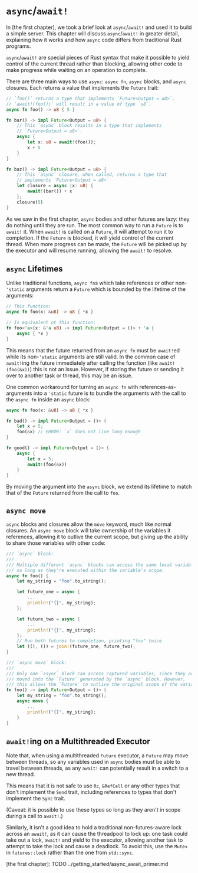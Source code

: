 # `async`/`await!`

In [the first chapter], we took a brief look at `async`/`await!` and used
it to build a simple server. This chapter will discuss `async`/`await!` in
greater detail, explaining how it works and how `async` code differs from
traditional Rust programs.

`async`/`await!` are special pieces of Rust syntax that make it possible to
yield control of the current thread rather than blocking, allowing other
code to make progress while waiting on an operation to complete.

There are three main ways to use `async`: `async fn`, `async` blocks, and
`async` closures. Each returns a value that implements the `Future` trait:

```rust
// `foo()` returns a type that implements `Future<Output = u8>`.
// `await!(foo())` will result in a value of type `u8`.
async fn foo() -> u8 { 5 }

fn bar() -> impl Future<Output = u8> {
    // This `async` block results in a type that implements
    // `Future<Output = u8>`.
    async {
        let x: u8 = await!(foo());
        x + 5
    }
}

fn baz() -> impl Future<Output = u8> {
    // This `async` closure, when called, returns a type that
    // implements `Future<Output = u8>`
    let closure = async |x: u8| {
        await!(bar()) + x
    };
    closure(5)
}
```

As we saw in the first chapter, `async` bodies and other futures are lazy:
they do nothing until they are run. The most common way to run a `Future`
is to `await!` it. When `await!` is called on a `Future`, it will attempt
to run it to completion. If the `Future` is blocked, it will yield control
of the current thread. When more progress can be made, the `Future` will be picked
up by the executor and will resume running, allowing the `await!` to resolve.

## `async` Lifetimes

Unlike traditional functions, `async fn`s which take references or other
non-`'static` arguments return a `Future` which is bounded by the lifetime of
the arguments:

```rust
// This function:
async fn foo(x: &u8) -> u8 { *x }

// Is equivalent ot this function:
fn foo<'a>(x: &'a u8) -> impl Future<Output = ()> + 'a {
    async { *x }
}
```

This means that the future returned from an `async fn` must be `await!`ed
while its non-`'static` arguments are still valid. In the common
case of `await!`ing the future immediately after calling the function
(like `await!(foo(&x))`) this is not an issue. However, if storing the future
or sending it over to another task or thread, this may be an issue.

One common workaround for turning an `async fn` with references-as-arguments
into a `'static` future is to bundle the arguments with the call to the
`async fn` inside an `async` block:

```rust
async fn foo(x: &u8) -> u8 { *x }

fn bad() -> impl Future<Output = ()> {
    let x = 5;
    foo(&x) // ERROR: `x` does not live long enough
}

fn good() -> impl Future<Output = ()> {
    async {
        let x = 5;
        await!(foo(&x))
    }
}
```

By moving the argument into the `async` block, we extend its lifetime to match
that of the `Future` returned from the call to `foo`.

## `async move`

`async` blocks and closures allow the `move` keyword, much like normal
closures. An `async move` block will take ownership of the variables it
references, allowing it to outlive the current scope, but giving up the ability
to share those variables with other code:

```rust
/// `async` block:
///
/// Multiple different `async` blocks can access the same local variable
/// so long as they're executed within the variable's scope.
async fn foo() {
    let my_string = "foo".to_string();

    let future_one = async {
        ...
        println!("{}", my_string);
    };

    let future_two = async {
        ...
        println!("{}", my_string);
    };
    // Run both futures to completion, printing "foo" twice
    let ((), ()) = join!(future_one, future_two);
}

/// `async move` block:
///
/// Only one `async` block can access captured variables, since they are
/// moved into the `Future` generated by the `async` block. However,
/// this allows the `Future` to outlive the original scope of the variable:
fn foo() -> impl Future<Output = ()> {
    let my_string = "foo".to_string();
    async move {
        ...
        println!("{}", my_string);
    }
}
```

## `await!`ing on a Multithreaded Executor

Note that, when using a multithreaded `Future` executor, a `Future` may move
between threads, so any variables used in `async` bodies must be able to travel
between threads, as any `await!` can potentially result in a switch to a new
thread.

This means that it is not safe to use `Rc`, `&RefCell` or any other types
that don't implement the `Send` trait, including references to types that don't
implement the `Sync` trait.

(Caveat: it is possible to use these types so long as they aren't in scope
during a call to `await!`.)

Similarly, it isn't a good idea to hold a traditional non-futures-aware lock
across an `await!`, as it can cause the threadpool to lock up: one task could
take out a lock, `await!` and yield to the executor, allowing another task to
attempt to take the lock and cause a deadlock. To avoid this, use the `Mutex`
in `futures::lock` rather than the one from `std::sync`.

[the first chapter]: TODO ../getting_started/async_await_primer.md
